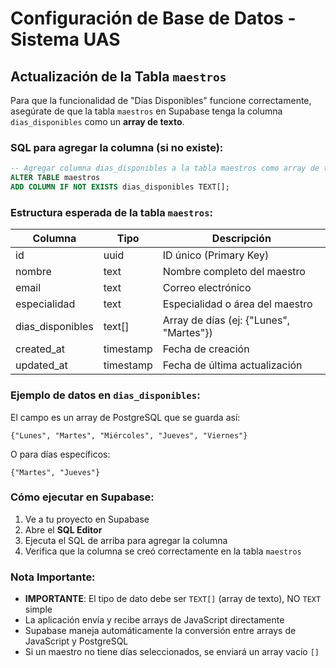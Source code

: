 # Configuración de Base de Datos - Sistema UAS

## Actualización de la Tabla `maestros`

Para que la funcionalidad de "Días Disponibles" funcione correctamente, asegúrate de que la tabla `maestros` en Supabase tenga la columna `dias_disponibles` como un **array de texto**.

### SQL para agregar la columna (si no existe):

```sql
-- Agregar columna dias_disponibles a la tabla maestros como array de texto
ALTER TABLE maestros 
ADD COLUMN IF NOT EXISTS dias_disponibles TEXT[];
```

### Estructura esperada de la tabla `maestros`:

| Columna          | Tipo         | Descripción                                    |
|------------------|--------------|------------------------------------------------|
| id               | uuid         | ID único (Primary Key)                         |
| nombre           | text         | Nombre completo del maestro                    |
| email            | text         | Correo electrónico                             |
| especialidad     | text         | Especialidad o área del maestro                |
| dias_disponibles | text[]       | Array de días (ej: {"Lunes", "Martes"})        |
| created_at       | timestamp    | Fecha de creación                              |
| updated_at       | timestamp    | Fecha de última actualización                  |

### Ejemplo de datos en `dias_disponibles`:

El campo es un array de PostgreSQL que se guarda así:

```
{"Lunes", "Martes", "Miércoles", "Jueves", "Viernes"}
```

O para días específicos:

```
{"Martes", "Jueves"}
```

### Cómo ejecutar en Supabase:

1. Ve a tu proyecto en Supabase
2. Abre el **SQL Editor**
3. Ejecuta el SQL de arriba para agregar la columna
4. Verifica que la columna se creó correctamente en la tabla `maestros`

### Nota Importante:

- **IMPORTANTE**: El tipo de dato debe ser `TEXT[]` (array de texto), NO `TEXT` simple
- La aplicación envía y recibe arrays de JavaScript directamente
- Supabase maneja automáticamente la conversión entre arrays de JavaScript y PostgreSQL
- Si un maestro no tiene días seleccionados, se enviará un array vacío `[]`
